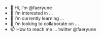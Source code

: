 - 👋 Hi, I’m @faeryune
- 👀 I’m interested in ...
- 🌱 I’m currently learning ... 
- 💞️ I’m looking to collaborate on ...
- 📫 How to reach me ... twitter @faeryune

<!---
faeryune/faeryune is a ✨ special ✨ repository because its `README.md` (this file) appears on your GitHub profile.
You can click the Preview link to take a look at your changes.
--->
